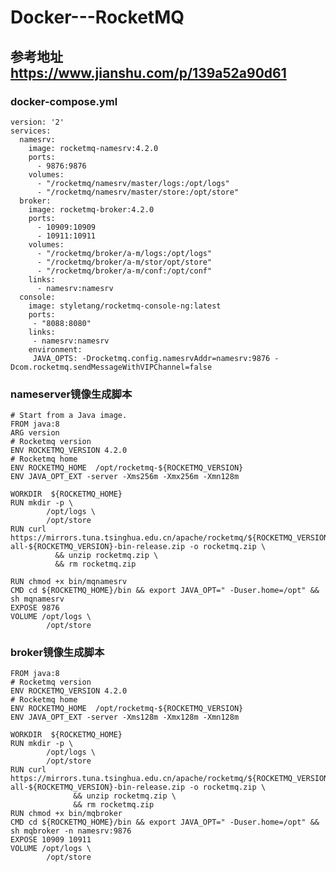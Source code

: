 # Docker---RocketMQ

## 参考地址 https://www.jianshu.com/p/139a52a90d61

### docker-compose.yml
    version: '2'
    services:
      namesrv:
        image: rocketmq-namesrv:4.2.0
        ports:
          - 9876:9876
        volumes:
          - "/rocketmq/namesrv/master/logs:/opt/logs"
          - "/rocketmq/namesrv/master/store:/opt/store"
      broker:
        image: rocketmq-broker:4.2.0
        ports:
          - 10909:10909
          - 10911:10911
        volumes:
          - "/rocketmq/broker/a-m/logs:/opt/logs"
          - "/rocketmq/broker/a-m/stor/opt/store"
          - "/rocketmq/broker/a-m/conf:/opt/conf"
        links:
          - namesrv:namesrv
      console:
        image: styletang/rocketmq-console-ng:latest
        ports:
         - "8088:8080"
        links:
         - namesrv:namesrv
        environment:
         JAVA_OPTS: -Drocketmq.config.namesrvAddr=namesrv:9876 -Dcom.rocketmq.sendMessageWithVIPChannel=false
         
### nameserver镜像生成脚本
       
    # Start from a Java image.
    FROM java:8
    ARG version
    # Rocketmq version
    ENV ROCKETMQ_VERSION 4.2.0
    # Rocketmq home
    ENV ROCKETMQ_HOME  /opt/rocketmq-${ROCKETMQ_VERSION}
    ENV JAVA_OPT_EXT -server -Xms256m -Xmx256m -Xmn128m

    WORKDIR  ${ROCKETMQ_HOME}
    RUN mkdir -p \
            /opt/logs \
            /opt/store
    RUN curl https://mirrors.tuna.tsinghua.edu.cn/apache/rocketmq/${ROCKETMQ_VERSION}/rocketmq-all-${ROCKETMQ_VERSION}-bin-release.zip -o rocketmq.zip \
              && unzip rocketmq.zip \
              && rm rocketmq.zip

    RUN chmod +x bin/mqnamesrv
    CMD cd ${ROCKETMQ_HOME}/bin && export JAVA_OPT=" -Duser.home=/opt" && sh mqnamesrv
    EXPOSE 9876
    VOLUME /opt/logs \
            /opt/store

### broker镜像生成脚本

    FROM java:8
    # Rocketmq version
    ENV ROCKETMQ_VERSION 4.2.0
    # Rocketmq home
    ENV ROCKETMQ_HOME  /opt/rocketmq-${ROCKETMQ_VERSION}
    ENV JAVA_OPT_EXT -server -Xms128m -Xmx128m -Xmn128m

    WORKDIR  ${ROCKETMQ_HOME}
    RUN mkdir -p \
            /opt/logs \
            /opt/store
    RUN curl https://mirrors.tuna.tsinghua.edu.cn/apache/rocketmq/${ROCKETMQ_VERSION}/rocketmq-all-${ROCKETMQ_VERSION}-bin-release.zip -o rocketmq.zip \
                  && unzip rocketmq.zip \
                  && rm rocketmq.zip
    RUN chmod +x bin/mqbroker
    CMD cd ${ROCKETMQ_HOME}/bin && export JAVA_OPT=" -Duser.home=/opt" && sh mqbroker -n namesrv:9876
    EXPOSE 10909 10911
    VOLUME /opt/logs \
            /opt/store
       
       
